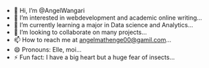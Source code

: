 - 👋 Hi, I’m @AngelWangari
- 👀 I’m interested in webdevelopment and academic online writing...
- 🌱 I’m currently learning a major in Data science and Analytics...
- 💞️ I’m looking to collaborate on many projects...
- 📫 How to reach me at angelmathenge00@gamil.com...
- 😄 Pronouns: Elle, moi...
- ⚡ Fun fact: I have a big heart but a huge fear of insects...

<!---
AngelWangari/AngelWangari is a ✨ special ✨ repository because its `README.md` (this file) appears on your GitHub profile.
You can click the Preview link to take a look at your changes.
--->
